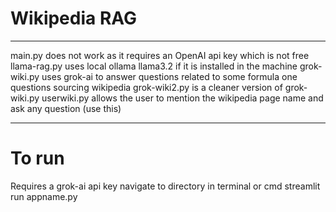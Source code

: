 # Wikipedia RAG
<hr>
main.py does not work as it requires an OpenAI api key which is not free
llama-rag.py uses local ollama llama3.2 if it is installed in the machine
grok-wiki.py uses grok-ai to answer questions related to some formula one questions sourcing wikipedia
grok-wiki2.py is a cleaner version of grok-wiki.py
userwiki.py allows the user to mention the wikipedia page name and ask any question (use this)
<hr>

# To run
Requires a grok-ai api key
navigate to directory in terminal or cmd
streamlit run appname.py